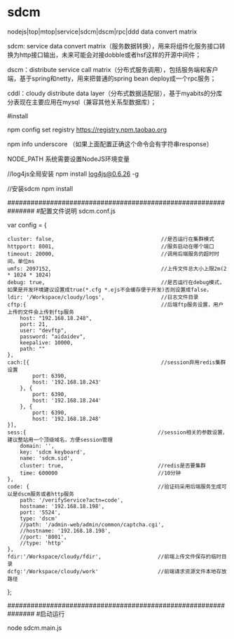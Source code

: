 ﻿# sdcm
nodejs|top|mtop|service|sdcm|dscm|rpc|ddd data convert matrix

sdcm: service data convert matrix（服务数据转换），用来将组件化服务接口转换为http接口输出，未来可能会对接dobble或者hsf这样的开源中间件；

dscm：distribute service call matrix（分布式服务调用），包括服务端和客户端，基于spring和netty，用来把普通的spring bean deploy成一个rpc服务；

cddl：cloudy distribute data layer（分布式数据适配层），基于myabits的分库分表现在主要应用在mysql（兼容其他关系型数据库）；

#install

npm config set registry https://registry.npm.taobao.org 

npm info underscore （如果上面配置正确这个命令会有字符串response）

NODE_PATH  系统需要设置NodeJS环境变量

//log4js全局安装
npm install log4js@0.6.26 -g

//安装sdcm
npm install

###############################################################
#配置文件说明
sdcm.conf.js

var config  = {

    cluster: false,                                  //是否运行在集群模式
    httpport: 8001,                                  //服务启动在哪个端口
    timeout: 20000,                                  //调用后端服务的超时时间，单位ms
    umfs: 2097152,                                   //上传文件总大小上限2m(2 * 1024 * 1024)
    debug: true,                                     //是否运行在debug模式，如果是开发环境建议设置成true(*.cfg *.ejs不会缓存便于开发)否则设置成false，
    ldir: '/Workspace/cloudy/logs',                  //日志文件目录    
    cftp:{                                           //后端ftp服务设置，用户上传的文件会上传到ftp服务
	    host: "192.168.18.248",
	    port: 21,
	    user: "devftp",
	    password: "aidaidev",
	    keepalive: 10000,
	    path: ""
    },
    cach:[{                                          //session弃用redis集群设置
            port: 6390,
            host: '192.168.18.243'     
        }, {
            port: 6390,
            host: '192.168.18.244'
        }, {
            port: 6390,
            host: '192.168.18.248'    
    }],
    sess:{                                          //session相关的参数设置，建议整站用一个顶级域名，方便session管理
        domain: '',
        key: 'sdcm keyboard',
        name: 'sdcm.sid',
        cluster: true,                              //redis是否要集群
        time: 600000                                //10分钟
    },
    code: {                                         //验证码采用后端服务生成可以是dscm服务或者http服务
        path: '/verifyService?actn=code',
        hostname: '192.168.18.198',
        port: '5524',
        type: 'dscm'        
        //path: '/admin-web/admin/common/captcha.cgi',
        //hostname: '192.168.18.198',
        //port: '8001',
        //type: 'http'
    }, 
    fdir:'/Workspace/cloudy/fdir',                  //前端上传文件保存的临时目录
    dcfg:'/Workspace/cloudy/work'                   //前端请求资源文件本地存放路径

};


###############################################################
#启动运行

node sdcm.main.js
